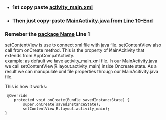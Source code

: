 
- ### 1st copy paste [activity_main.xml ](https://github.com/yeasin50/AssetsFor_/blob/master/PC_F/QUiz2/activity_main.xml) 
- ### Then just copy-paste [MainActivity.java ](https://github.com/yeasin50/AssetsFor_/blob/8c600f2c6ade48593708a30ee57fe0d809c3a667/PC_F/QUiz2/MainActivity.java) from [Line 10-End](https://github.com/yeasin50/AssetsFor_/blob/8c600f2c6ade48593708a30ee57fe0d809c3a667/PC_F/QUiz2/MainActivity.java#L10-L41) 

### Remeber the [package Name](https://github.com/yeasin50/AssetsFor_/blob/8c600f2c6ade48593708a30ee57fe0d809c3a667/PC_F/QUiz2/MainActivity.java#L1) Line 1
 
setContentView is use to connect xml file with java file. setContentView also call from onCreate method. This is the property of MainAcitivity that extends from AppCompatActivity.
</br>example: 
as default we have activity_main.xml file. In our MainActivity.java we call setContentView(R.layout.activity_main) inside Oncreate state. As a result we can manupulate xml file properties through our MainAcitivity.java file.   

This is how it works:
~~~
 @Override
    protected void onCreate(Bundle savedInstanceState) {
        super.onCreate(savedInstanceState);
        setContentView(R.layout.activity_main);
}
~~~

